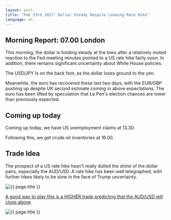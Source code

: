```yaml
---
layout: post
title: "Feb 23rd 2017: Dollar Steady Despite Looming Rate Hike"
language: en
---
```

## Morning Report: 07.00 London

This morning, the dollar is holding steady at the lows after a relatively muted reaction to the Fed meeting minutes pointed to a US rate hike fairly soon. In addition, there remains significant uncertainty about White House policies. 

The USD/JPY Is on the back foot, as the dollar loses ground to the yen. 

Meanwhile, the euro has recovered these last two days, with the EUR/GBP pushing up despite UK second estimate coming in above expectations. The euro has been lifted by speculation that Le Pen's election chances are lower than previously expected.

## Coming up today

Coming up today, we have US unemployment claims at 13.30. 

Following this, we get crude oil inventories at 16.00.

## Trade Idea

The prospect of a US rate hike hasn't really dulled the shine of the dollar pairs, especially the AUD/USD. A rate hike has been well telegraphed, with further hikes likely to be slow in the face of Trump uncertainty.

<img class="post-image" src="{{ site.url }}/images/23-02-2017 07-05-45.png" alt="{{ page.title }}">

<a href="%LINK%%?currency=GBP&market=major_pairs&duration_amount=14&duration_units=d&amount=10&amount_type=payout&expiry_type=duration&underlying=frxAUDUSD&formname=higherlower&barrier=0.7750" target="_blank">A good way to play this is a HIGHER trade predicting that the AUD/USD will close above</a>

<img class="post-image" src="{{ site.url }}/images/23-02-2017 07-09-01.png" alt="{{ page.title }}">